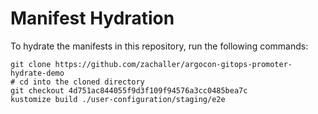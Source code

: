 # Manifest Hydration

To hydrate the manifests in this repository, run the following commands:

```shell
git clone https://github.com/zachaller/argocon-gitops-promoter-hydrate-demo
# cd into the cloned directory
git checkout 4d751ac844055f9d3f109f94576a3cc0485bea7c
kustomize build ./user-configuration/staging/e2e
```
